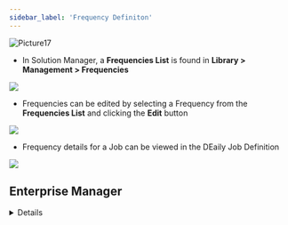 ```yaml
---
sidebar_label: 'Frequency Definiton'
---
```


![Picture17](../static/imgbasic/Picture17.png)

* In Solution Manager, a **Frequencies List** is found in **Library > Management > Frequencies**

![](../static/imgbasic/sm-frequencies-list.png)

* Frequencies can be edited by selecting a Frequency from the **Frequencies List** and clicking the **Edit** button

![](../static/imgbasic/sm-frequency-manager-wizard-edit.png)

* Frequency details for a Job can be viewed in the DEaily Job Definition

![](../static/imgbasic/sm-frequency-in-daily-job.png)

## Enterprise Manager

<details>

#### Steps to Define a Frequency:  

* Open Job Master  
* Select a Schedule from Schedule drop-down list  
* Select Add Job or select existing one  
* Click the Frequency tab
* Click the Add Frequency Button
* Choose Existing Frequency or Create New Frequency  


#### Add a Frequency to a Job

![Picture19](../static/imgbasic/Picture19.png)
![Picture20](../static/imgbasic/Picture20.png)

</details>